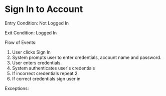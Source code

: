 # Sign In to Account

Entry Condition: Not Logged In

Exit Condition: Logged In

Flow of Events:
1. User clicks Sign In
2. System prompts user to enter credentials, account name and password.
3. User enters credentials.
4. System authenticates user's credentials
5. If incorrect credentials repeat 2.
6. If correct credentials sign user in

Exceptions:
